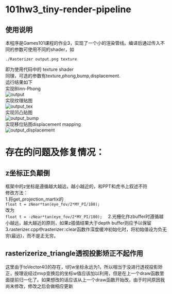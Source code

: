 # 101hw3_tiny-render-pipeline
## 使用说明
本程序是Games101课程的作业3，实现了一个小的渲染管线。编译后通过传入不同的参数可使用不同的shader，如
```
./Rasterizer output.png texture 
```
即为使用代码中的 texture shader  
同理，可选的参数有texture,phong,bump,displacement.  
运行结果如下  
实现Blinn-Phong  
![output](https://user-images.githubusercontent.com/50654768/172326930-aa18cd4b-db91-4c47-acee-3a6fe83f486e.png)  
实现纹理贴图  
![output_tex](https://user-images.githubusercontent.com/50654768/172327173-3a1d8c65-2f11-4694-bc4a-cace0316da09.png)  
实现凹凸贴图  
![output_bump](https://user-images.githubusercontent.com/50654768/172327226-6043090b-56ea-4485-85d0-3b67c70e9da4.png)    
实现移位贴图displacement mapping  
![output_displacement](https://user-images.githubusercontent.com/50654768/172327430-5ec73fec-077f-4b9f-ada0-5bf9ad5f0bf3.png)    

# 存在的问题及修复情况：
## z坐标正负颠倒
   框架中的z坐标是遵循越大越远，越小越近的，和PPT和虎书上叙述不符  
   修改方法：  
      1.将get_projection_martix的  
      ```
      float t = zNear*tan(eye_fov/2*MY_PI/180);  
      ```  
      改为  
      ```
      float t = -zNear*tan(eye_fov/2*MY_PI/180);  
      ```
      2.光栅化作zbuffer时遵循越小越远，越大越近的原则，如果z插值结果大于depth buffer则应予以保留  
      3.rasterizer.cpp中rasterizer::clear函数作深度缓冲初始化时，将初始值设为负无穷(最远)，而不是正无穷。
## rasterizerize_triangle透视投影矫正不起作用
   这里由于toVector4()的存在，t的w坐标永远为1，所以相当于没进行透视投影矫正，按理说经过mvp变换后的坐标w值应该加以利用，但是在上一个draw函数里面提前归一化了。如果想改的话应该从上一个draw函数开始改，由于时间原因我尚未修改，修改之后会做相应更新
